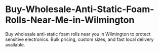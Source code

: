 # Buy-Wholesale-Anti-Static-Foam-Rolls-Near-Me-in-Wilmington
Buy wholesale anti-static foam rolls near you in Wilmington to protect sensitive electronics. Bulk pricing, custom sizes, and fast local delivery available.
